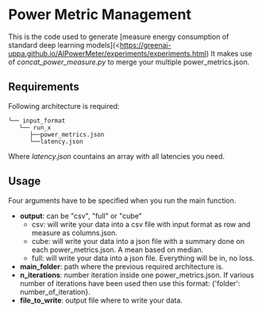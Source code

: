 # Power Metric Management 

This is the code used to generate [measure energy consumption of standard deep learning models](<https://greenai-uppa.github.io/AIPowerMeter/experiments/experiments.html)
It makes use of *concat_power_measure.py* to merge your multiple power_metrics.json.

## Requirements 

Following architecture is required:

```
└── input_format
   └── run_x
      ├──power_metrics.json
      └──latency.json
```

Where *latency.json* countains an array with all latencies you need.

## Usage

Four arguments have to be specified when you run the main function.
- **output**: can be "csv", "full" or "cube"
  - csv: will write your data into a csv file with input format as row and measure as columns.json.
  - cube: will write your data into a json file with a summary done on each power_metrics.json. A mean based on median.
  - full: will write your data into a json file. Everything will be in, no loss.
- **main_folder**: path where the previous required architecture is.
- **n_iterations**: number iteration inside one power_metrics.json. If various number of iterations have been used then use this format: {'folder': number_of_iteration}.
- **file_to_write**: output file where to write your data.
